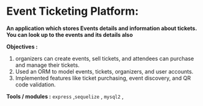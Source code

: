 # Event Ticketing Platform:
**An application which stores Events details and information about tickets. You can look up to the events and its details also**

**Objectives :** 
1. organizers can create events, sell tickets, and attendees can purchase and manage their tickets.
2. Used an ORM to model events, tickets, organizers, and user accounts.
3. Implemented features like ticket purchasing, event discovery, and QR code validation.




**Tools / modules :** `express` ,`sequelize` , `mysql2` , 
